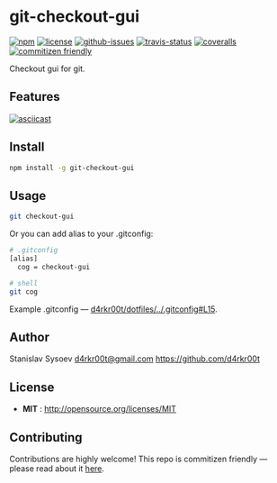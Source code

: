 # git-checkout-gui

[![npm](https://img.shields.io/npm/v/git-checkout-gui.svg)](https://www.npmjs.com/package/git-checkout-gui)
[![license](https://img.shields.io/npm/l/git-checkout-gui.svg)](http://opensource.org/licenses/MIT)
[![github-issues](https://img.shields.io/github/issues/d4rkr00t/git-checkout-gui.svg)](https://github.com/d4rkr00t/git-checkout-gui/issues)
[![travis-status](https://img.shields.io/travis/d4rkr00t/git-checkout-gui.svg)](https://travis-ci.org/d4rkr00t/git-checkout-gui)
[![coveralls](https://img.shields.io/coveralls/d4rkr00t/git-checkout-gui.svg)](https://coveralls.io/github/d4rkr00t/git-checkout-gui)
[![commitizen friendly](https://img.shields.io/badge/commitizen-friendly-brightgreen.svg)](http://commitizen.github.io/cz-cli/)

Checkout gui for git.


## Features
[![asciicast](https://asciinema.org/a/36373.png)](https://asciinema.org/a/36373)

## Install

```sh
npm install -g git-checkout-gui
```

## Usage

```sh
git checkout-gui
```

Or you can add alias to your .gitconfig:
```sh
# .gitconfig
[alias]
  cog = checkout-gui

# shell
git cog
```
Example .gitconfig — [d4rkr00t/dotfiles/../.gitconfig#L15](https://github.com/d4rkr00t/dotfiles/blob/master/link/.gitconfig#L15).

## Author

Stanislav Sysoev d4rkr00t@gmail.com https://github.com/d4rkr00t

## License

- **MIT** : http://opensource.org/licenses/MIT

## Contributing

Contributions are highly welcome! This repo is commitizen friendly — please read about it [here](http://commitizen.github.io/cz-cli/).
